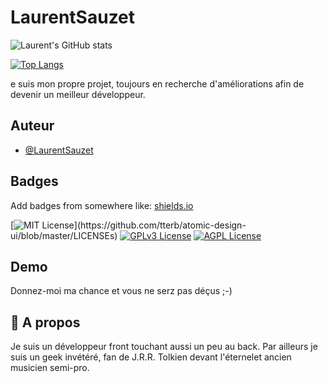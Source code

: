 # LaurentSauzet

![Laurent's GitHub stats](https://github-readme-stats.vercel.app/api?username=LaurentSauzetOff&show_icons=true&theme=dark) 

[![Top Langs](https://github-readme-stats.vercel.app/api/top-langs/?username=LaurentSauzetOff&langs_count=8&theme=dark)](https://github.com/anuraghazra/github-readme-stats)


e suis mon propre projet, toujours en recherche d'améliorations afin de devenir un meilleur développeur.





## Auteur

- [@LaurentSauzet](https://www.github.com/LaurentSauzetOff)


## Badges

Add badges from somewhere like: [shields.io](https://shields.io/)

[![MIT License](https://img.shields.io/apm/l/atomic-design-ui.svg?)](https://github.com/tterb/atomic-design-ui/blob/master/LICENSEs)
[![GPLv3 License](https://img.shields.io/badge/License-GPL%20v3-yellow.svg)](https://opensource.org/licenses/)
[![AGPL License](https://img.shields.io/badge/license-AGPL-blue.svg)](http://www.gnu.org/licenses/agpl-3.0)


## Demo


Donnez-moi ma chance et vous ne serz pas déçus ;-)
## 🚀 A propos
Je suis un développeur front touchant aussi un peu au back. Par ailleurs je suis un geek invétéré, fan de J.R.R. Tolkien devant l'éternelet ancien musicien semi-pro.

